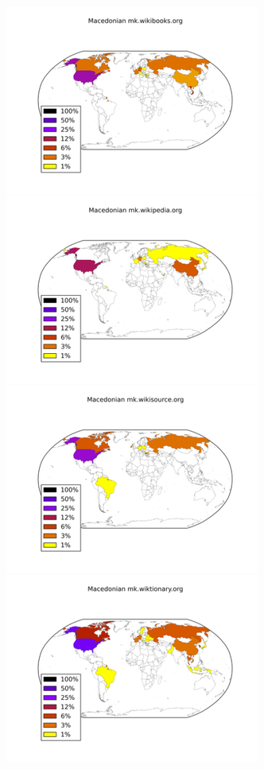 ![](images/Macedonian-mk.wikibooks.org.png)
![](images/Macedonian-mk.wikipedia.org.png)
![](images/Macedonian-mk.wikisource.org.png)
![](images/Macedonian-mk.wiktionary.org.png)
